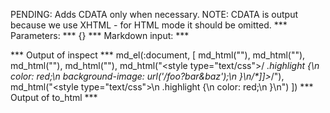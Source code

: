 PENDING: Adds CDATA only when necessary.
NOTE: CDATA is output because we use XHTML - for HTML mode it should be omitted.
*** Parameters: ***
{}
*** Markdown input: ***
<script>
  var x = true && true;
</script>

<script>
  var x = true;
</script>

<script>foo && bar</script>

<script>alert('foo');</script>

<style type="text/css">
  p > .highlight {
    color: red;
    background-image: url('/foo?bar&baz');
  }
</style>

<style type="text/css">
  .highlight {
    color: red;
  }
</style>
*** Output of inspect ***
md_el(:document, [
     md_html("<script><!--//--><![CDATA[//><!--\n  var x = true && true;\n//--><!]]></script>"),
     md_html("<script>\n  var x = true;\n</script>"),
	 md_html("<script><!--//--><![CDATA[//><!--\nfoo && bar\n//--><!]]></script>"),
	 md_html("<script>alert('foo');</script>"),
	 md_html("<style type=\"text/css\">/*<![CDATA[*/\n  p > .highlight {\n    color: red;\n    background-image: url('/foo?bar&baz');\n  }\n/*]]>*/</style>"),
	 md_html("<style type=\"text/css\">\n  .highlight {\n    color: red;\n  }\n</style>")
])
*** Output of to_html ***
<script><!--//--><![CDATA[//><!--
  var x = true && true;
//--><!]]></script><script>
  var x = true;
</script><script><!--//--><![CDATA[//><!--
foo && bar
//--><!]]></script><script>alert('foo');</script><style type="text/css">/*<![CDATA[*/
  p > .highlight {
    color: red;
    background-image: url('/foo?bar&baz');
  }
/*]]>*/</style><style type="text/css">
  .highlight {
    color: red;
  }
</style>
